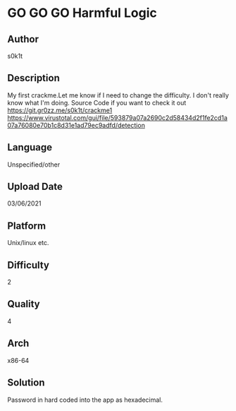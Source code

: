 # GO GO GO Harmful Logic

## Author
s0k1t

## Description
My first crackme.Let me know if I need to change the difficulty. I don't really know what I'm doing.
Source Code if you want to check it out \
https://git.gr0zz.me/s0k1t/crackme1
https://www.virustotal.com/gui/file/593879a07a2690c2d58434d2f1fe2cd1a07a76080e70b1c8d31e1ad79ec9adfd/detection

## Language
Unspecified/other

## Upload Date
03/06/2021

## Platform
Unix/linux etc.

## Difficulty
2

## Quality
4

## Arch
x86-64

## Solution
Password in hard coded into the app as hexadecimal.
